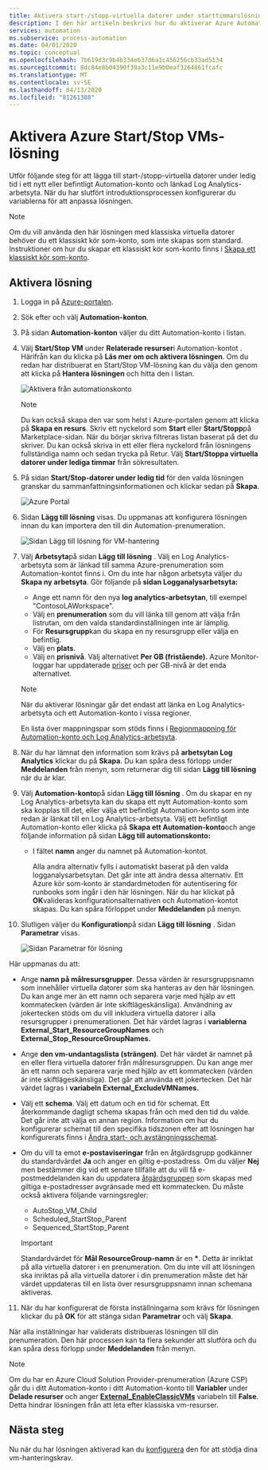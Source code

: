 ```yaml
---
title: Aktivera start-/stopp-virtuella datorer under starttimmarslösning
description: I den här artikeln beskrivs hur du aktiverar Azure Automation Start/Stop VM-lösningen för dina virtuella Azure-datorer.
services: automation
ms.subservice: process-automation
ms.date: 04/01/2020
ms.topic: conceptual
ms.openlocfilehash: 7b619d3c9b4b334e637d6a1c456256cb33ad5134
ms.sourcegitcommit: 8dc84e8b04390f39a3c11e9b0eaf3264861fcafc
ms.translationtype: MT
ms.contentlocale: sv-SE
ms.lasthandoff: 04/13/2020
ms.locfileid: "81261388"
---
```

# <a name="enable-azure-startstop-vms-solution"></a>Aktivera Azure Start/Stop VMs-lösning

Utför följande steg för att lägga till start-/stopp-virtuella datorer under ledig tid i ett nytt eller befintligt Automation-konto och länkad Log Analytics-arbetsyta. När du har slutfört introduktionsprocessen konfigurerar du variablerna för att anpassa lösningen.

>[!NOTE]
>Om du vill använda den här lösningen med klassiska virtuella datorer behöver du ett klassiskt kör som-konto, som inte skapas som standard. Instruktioner om hur du skapar ett klassiskt kör som-konto finns i [Skapa ett klassiskt kör som-konto](automation-create-standalone-account.md#create-a-classic-run-as-account).
>

## <a name="enable-solution"></a>Aktivera lösning

1. Logga in på [Azure-portalen](https://portal.azure.com).

2. Sök efter och välj **Automation-konton**.

3. På sidan **Automation-konton** väljer du ditt Automation-konto i listan.

4. Välj **Start/Stop VM** under **Relaterade resurser**i Automation-kontot . Härifrån kan du klicka på **Läs mer om och aktivera lösningen**. Om du redan har distribuerat en Start/Stop VM-lösning kan du välja den genom att klicka på **Hantera lösningen** och hitta den i listan.

   ![Aktivera från automationskonto](./media/automation-solution-vm-management/enable-from-automation-account.png)

   > [!NOTE]
   > Du kan också skapa den var som helst i Azure-portalen genom att klicka på **Skapa en resurs**. Skriv ett nyckelord som **Start** eller **Start/Stopp**på Marketplace-sidan. När du börjar skriva filtreras listan baserat på det du skriver. Du kan också skriva in ett eller flera nyckelord från lösningens fullständiga namn och sedan trycka på Retur. Välj **Start/Stoppa virtuella datorer under lediga timmar** från sökresultaten.

5. På sidan **Start/Stop-datorer under ledig tid** för den valda lösningen granskar du sammanfattningsinformationen och klickar sedan på **Skapa**.

   ![Azure Portal](media/automation-solution-vm-management/azure-portal-01.png)

6. Sidan **Lägg till lösning** visas. Du uppmanas att konfigurera lösningen innan du kan importera den till din Automation-prenumeration.

   ![Sidan Lägg till lösning för VM-hantering](media/automation-solution-vm-management/azure-portal-add-solution-01.png)

7. Välj **Arbetsyta**på sidan **Lägg till lösning** . Välj en Log Analytics-arbetsyta som är länkad till samma Azure-prenumeration som Automation-kontot finns i. Om du inte har någon arbetsyta väljer du **Skapa ny arbetsyta**. Gör följande på **sidan Logganalysarbetsyta:**

   - Ange ett namn för den nya **log analytics-arbetsytan**, till exempel "ContosoLAWorkspace".
   - Välj en **prenumeration** som du vill länka till genom att välja från listrutan, om den valda standardinställningen inte är lämplig.
   - För **Resursgrupp**kan du skapa en ny resursgrupp eller välja en befintlig.
   - Välj en **plats**.
   - Välj en **prisnivå**. Välj alternativet **Per GB (fristående).** Azure Monitor-loggar har uppdaterade [priser](https://azure.microsoft.com/pricing/details/log-analytics/) och per GB-nivå är det enda alternativet.

   > [!NOTE]
   > När du aktiverar lösningar går det endast att länka en Log Analytics-arbetsyta och ett Automation-konto i vissa regioner.
   >
   > En lista över mappningspar som stöds finns i [Regionmappning för Automation-konto och Log Analytics-arbetsyta](how-to/region-mappings.md).

8. När du har lämnat den information som krävs på **arbetsytan Log Analytics** klickar du på **Skapa**. Du kan spåra dess förlopp under **Meddelanden** från menyn, som returnerar dig till sidan **Lägg till lösning** när du är klar.

9. Välj **Automation-konto**på sidan **Lägg till lösning** . Om du skapar en ny Log Analytics-arbetsyta kan du skapa ett nytt Automation-konto som ska kopplas till det, eller välja ett befintligt Automation-konto som inte redan är länkat till en Log Analytics-arbetsyta. Välj ett befintligt Automation-konto eller klicka på **Skapa ett Automation-konto**och ange följande information på sidan **Lägg till automationskonto:**
 
   - I fältet **namn** anger du namnet på Automation-kontot.

     Alla andra alternativ fylls i automatiskt baserat på den valda logganalysarbetsytan. Det går inte att ändra dessa alternativ. Ett Azure kör som-konto är standardmetoden för autentisering för runbooks som ingår i den här lösningen. När du har klickat på **OK**valideras konfigurationsalternativen och Automation-kontot skapas. Du kan spåra förloppet under **Meddelanden** på menyn.

10. Slutligen väljer du **Konfiguration**på sidan **Lägg till lösning** . Sidan **Parametrar** visas.

    ![Sidan Parametrar för lösning](media/automation-solution-vm-management/azure-portal-add-solution-02.png)

   Här uppmanas du att:
  
   - Ange **namn på målresursgrupper**. Dessa värden är resursgruppsnamn som innehåller virtuella datorer som ska hanteras av den här lösningen. Du kan ange mer än ett namn och separera varje med hjälp av ett kommatecken (värden är inte skiftlägeskänsliga). Användning av jokertecken stöds om du vill inkludera virtuella datorer i alla resursgrupper i prenumerationen. Det här värdet lagras i **variablerna External_Start_ResourceGroupNames** och **External_Stop_ResourceGroupNames.**
  
   - Ange **den vm-undantagslista (strängen)**. Det här värdet är namnet på en eller flera virtuella datorer från målresursgruppen. Du kan ange mer än ett namn och separera varje med hjälp av ett kommatecken (värden är inte skiftlägeskänsliga). Det går att använda ett jokertecken. Det här värdet lagras i **variabeln External_ExcludeVMNames.**
  
   - Välj ett **schema**. Välj ett datum och en tid för schemat. Ett återkommande dagligt schema skapas från och med den tid du valde. Det går inte att välja en annan region. Information om hur du konfigurerar schemat till den specifika tidszonen efter att lösningen har konfigurerats finns i [Ändra start- och avstängningsschemat](automation-solution-vm-management-config.md#modify-the-startup-and-shutdown-schedules).
  
   - Om du vill ta emot **e-postaviseringar** från en åtgärdsgrupp godkänner du standardvärdet **Ja** och anger en giltig e-postadress. Om du väljer **Nej** men bestämmer dig vid ett senare tillfälle att du vill få e-postmeddelanden kan du uppdatera [åtgärdsgruppen](../azure-monitor/platform/action-groups.md) som skapas med giltiga e-postadresser avgränsade med ett kommatecken. Du måste också aktivera följande varningsregler:

     - AutoStop_VM_Child
     - Scheduled_StartStop_Parent
     - Sequenced_StartStop_Parent

     > [!IMPORTANT]
     > Standardvärdet för **Mål ResourceGroup-namn** är en **&ast;**. Detta är inriktat på alla virtuella datorer i en prenumeration. Om du inte vill att lösningen ska inriktas på alla virtuella datorer i din prenumeration måste det här värdet uppdateras till en lista över resursgruppsnamn innan schemana aktiveras.

11. När du har konfigurerat de första inställningarna som krävs för lösningen klickar du på **OK** för att stänga sidan **Parametrar** och välj **Skapa**. 

När alla inställningar har validerats distribueras lösningen till din prenumeration. Den här processen kan ta flera sekunder att slutföra och du kan spåra dess förlopp under **Meddelanden** från menyn.

> [!NOTE]
> Om du har en Azure Cloud Solution Provider-prenumeration (Azure CSP) går du i ditt Automation-konto i ditt Automation-konto till **Variabler** under **Delade resurser** och anger [**External_EnableClassicVMs**](automation-solution-vm-management.md#variables) variabeln till **False**. Detta hindrar lösningen från att leta efter klassiska vm-resurser.

## <a name="next-steps"></a>Nästa steg

Nu när du har lösningen aktiverad kan du [konfigurera](automation-solution-vm-management-config.md) den för att stödja dina vm-hanteringskrav.